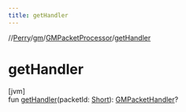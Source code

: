 ```yaml
---
title: getHandler
---
```

//[Perry](../../../index.html)/[gm](../index.html)/[GMPacketProcessor](index.html)/[getHandler](get-handler.html)



# getHandler



[jvm]\
fun [getHandler](get-handler.html)(packetId: [Short](https://kotlinlang.org/api/latest/jvm/stdlib/kotlin/-short/index.html)): [GMPacketHandler](../-g-m-packet-handler/index.html)?




